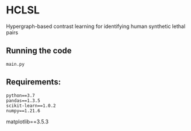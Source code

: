 # HCLSL

Hypergraph-based contrast learning for identifying human synthetic lethal pairs


## Running the code
	main.py

## Requirements:
	python==3.7
	pandas==1.3.5
	scikit-learn==1.0.2
	numpy==1.21.6
  matplotlib==3.5.3

